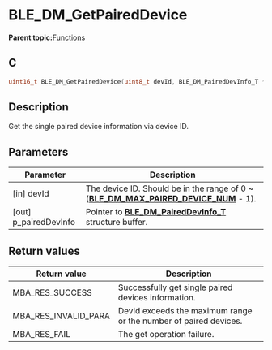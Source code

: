 # BLE\_DM\_GetPairedDevice

**Parent topic:**[Functions](GUID-6AC7354D-DE77-48C5-8724-3DCC98A65C57.md)

## C

```c
uint16_t BLE_DM_GetPairedDevice(uint8_t devId, BLE_DM_PairedDevInfo_T *p_pairedDevInfo);
```

## Description

Get the single paired device information via device ID.

## Parameters

|Parameter|Description|
|---------|-----------|
|\[in\] devId|The device ID. Should be in the range of 0 ~ \(**[BLE\_DM\_MAX\_PAIRED\_DEVICE\_NUM](GUID-9F845AE9-F918-4003-B311-E85F343C77CF.md)** - 1\).|
|\[out\] p\_pairedDevInfo|Pointer to **[BLE\_DM\_PairedDevInfo\_T](GUID-6C9F0A19-A980-4B58-BA29-F482CDEE6AE1.md)** structure buffer.|

## Return values

|Return value|Description|
|------------|-----------|
|MBA\_RES\_SUCCESS|Successfully get single paired devices information.|
|MBA\_RES\_INVALID\_PARA|DevId exceeds the maximum range or the number of paired devices.|
|MBA\_RES\_FAIL|The get operation failure.|

